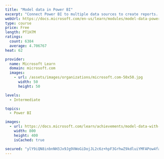 ```yaml
---
title: "Model data in Power BI"
excerpt: "Connect Power BI to multiple data sources to create reports. Define the relationship between your data sources."
webUrl: https://docs.microsoft.com/en-us/learn/modules/model-data-power-bi/
type: course
price: Free
length: PT1H7M
ratings:
  count: 6384
  average: 4.706767
heat: 62

provider:
  name: Microsoft Learn
  domain: microsoft.com
  images:
    - url: /assets/images/organizations/microsoft.com-50x50.jpg
      width: 50
      height: 50

levels:
  - Intermediate

topics:
  - Power BI

images:
  - url: https://docs.microsoft.com/learn/achievements/model-data-with-power-bi-desktop-social.png
    width: 800
    height: 400
    isCached: true

secured: "ylY9iQN8inbnNH3Jx9Jg9VWoGiDojJL2c6z+hpF3GrhwZ9kdluiYMFAPow4faRRc24P8iHs76KTzJWPFOESpe/A7oDc5kc+IG00FVG/nGJjxwxXSdynt92nEzRW617h39ehQ4KQMGcQYRK1hww7CEAOAHYMoSKhxMSKtVAn28E9GMWrFK2ZEufUtA5MedUEEyMQzN/9ac+0rxZNhnJwBB7uYOZCw21f+fZ5z4L5A7AotEkqBasZIlWe0bGgdr/f1mL2pYb+7USbpYXDXMW0OKXP8MwOfpodu59F/lEy2MPK36C3ISLIdGLqNM+78kgWT1EHW26PcL0EmJyFMbSS1JpJ87sUq6CmTkLtrDyDZIhQn38Jy3rto8hp2ADiSdDcBXAF4ramUc74Jp6alCAo5CR0QVMjV/SvIMA173G9Cn3A=;ReQc83GbzoEhg7uZDnVwlg=="
---
```


